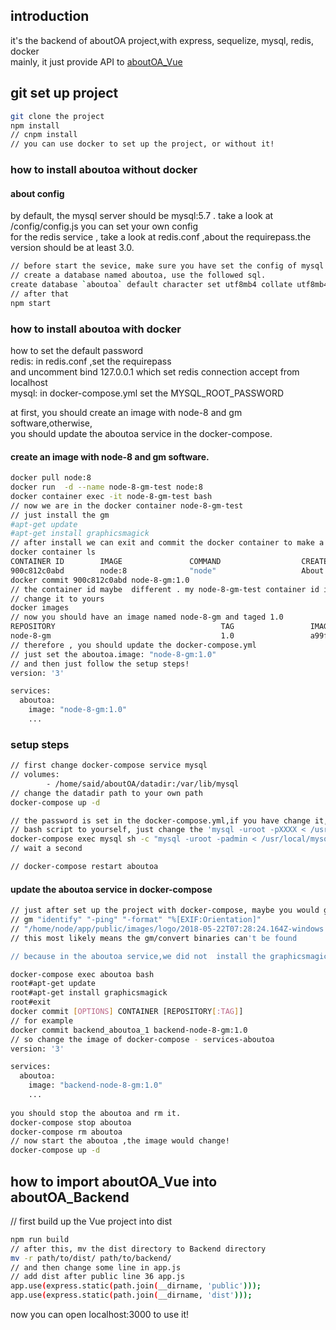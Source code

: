 
## introduction
it's the backend of aboutOA project,with express, sequelize, mysql, redis, docker<br>
mainly, it just provide API to [aboutOA_Vue](https://github.com/lipeining/aboutOA_Vue)


## git set up project

``` bash
git clone the project
npm install
// cnpm install
// you can use docker to set up the project, or without it!
```

### how to install aboutoa without docker 

#### about config
by default, the mysql server should be mysql:5.7 . take a look at /config/config.js 
you can set your own config<br>
for the redis service , take a look at redis.conf ,about the requirepass.the version
should be at least 3.0.<br>

``` bash
// before start the sevice, make sure you have set the config of mysql and redis 
// create a database named aboutoa, use the followed sql.
create database `aboutoa` default character set utf8mb4 collate utf8mb4_unicode_ci;
// after that
npm start
```

### how to install aboutoa with docker

how to set the default password <br>
redis:   in redis.conf ,set the requirepass <br>
  and uncomment bind 127.0.0.1 which set redis connection accept from localhost <br>
mysql:   in docker-compose.yml set the MYSQL_ROOT_PASSWORD<br>
  
at first, you should create an image with node-8 and gm software,otherwise,<br>
you should update the aboutoa service in the docker-compose.<br>
#### create an image with node-8 and gm software.
``` bash
docker pull node:8
docker run  -d --name node-8-gm-test node:8
docker container exec -it node-8-gm-test bash
// now we are in the docker container node-8-gm-test
// just install the gm 
#apt-get update
#apt-get install graphicsmagick
// after install we can exit and commit the docker container to make a new image
docker container ls 
CONTAINER ID        IMAGE               COMMAND                  CREATED              STATUS              PORTS                    NAMES
900c812c0abd        node:8              "node"                   About a minute ago   Up 23 seconds                                node-8-gm-test
docker commit 900c812c0abd node-8-gm:1.0 
// the container id maybe  different . my node-8-gm-test container id is 900c812c0abd 
// change it to yours
docker images
// now you should have an image named node-8-gm and taged 1.0
REPOSITORY                                     TAG                 IMAGE ID            CREATED             SIZE
node-8-gm                                      1.0                 a99fa07973f0        4 seconds ago       744MB
// therefore , you should update the docker-compose.yml 
// just set the aboutoa.image: "node-8-gm:1.0"
// and then just follow the setup steps!
version: '3'

services:
  aboutoa:
    image: "node-8-gm:1.0"
    ...
```
### setup steps 
``` bash
// first change docker-compose service mysql 
// volumes:
        - /home/said/aboutOA/datadir:/var/lib/mysql
// change the datadir path to your own path
docker-compose up -d

// the password is set in the docker-compose.yml,if you have change it,satify the follow
// bash script to yourself, just change the 'mysql -uroot -pXXXX < /usr/local/mysql.sql'
docker-compose exec mysql sh -c "mysql -uroot -padmin < /usr/local/mysql.sql"
// wait a second 

// docker-compose restart aboutoa

```
#### update the aboutoa service in docker-compose
``` bash
// just after set up the project with docker-compose, maybe you would get the error like this
// gm "identify" "-ping" "-format" "%[EXIF:Orientation]" 
// "/home/node/app/public/images/logo/2018-05-22T07:28:24.164Z-windows.jpg"
// this most likely means the gm/convert binaries can't be found

// because in the aboutoa service,we did not  install the graphicsmagick so ,it's not found!

docker-compose exec aboutoa bash
root#apt-get update
root#apt-get install graphicsmagick
root#exit
docker commit [OPTIONS] CONTAINER [REPOSITORY[:TAG]]
// for example
docker commit backend_aboutoa_1 backend-node-8-gm:1.0
// so change the image of docker-compose - services-aboutoa
version: '3'

services:
  aboutoa:
    image: "backend-node-8-gm:1.0"
    ...
    
you should stop the aboutoa and rm it.
docker-compose stop aboutoa
docker-compose rm aboutoa
// now start the aboutoa ,the image would change!
docker-compose up -d
```

## how to import aboutOA_Vue into aboutOA_Backend

// first build up the Vue project into dist
``` bash
npm run build
// after this, mv the dist directory to Backend directory
mv -r path/to/dist/ path/to/backend/
// and then change some line in app.js
// add dist after public line 36 app.js 
app.use(express.static(path.join(__dirname, 'public')));
app.use(express.static(path.join(__dirname, 'dist'))); 

```
now you can open localhost:3000 to use it!
